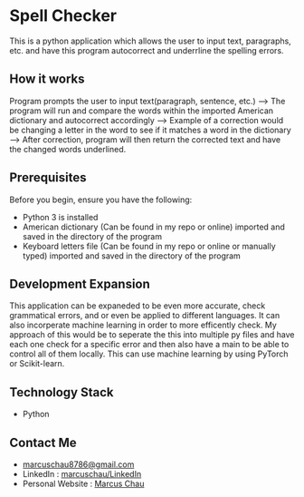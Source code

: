 # Spell Checker #

This is a python application which allows the user to input text, paragraphs, etc. and have this program autocorrect and underrline the spelling errors.

## How it works ##

Program prompts the user to input text(paragraph, sentence, etc.) --> The program will run and compare the words within the imported American dictionary and autocorrect accordingly --> Example of a correction would be changing a letter in the word to see if it matches a word in the dictionary --> After correction, program will then return the corrected text and have the changed words underlined. 

## Prerequisites ##

Before you begin, ensure you have the following:

- Python 3 is installed
- American dictionary (Can be found in my repo or online) imported and saved in the directory of the program 
- Keyboard letters file (Can be found in my repo or online or manually typed) imported and saved in the directory of the program

## Development Expansion ##

This application can be expaneded to be even more accurate, check grammatical errors, and or even be applied to different languages. It can also incorperate machine learning in order to more efficently check. My approach of this would be to seperate the this into multiple py files and have each one check for a specific error and then also have a main to be able to control all of them locally. This can use machine learning by using PyTorch or Scikit-learn.  

## Technology Stack ##

- Python

## Contact Me ##

- marcuschau8786@gmail.com
- LinkedIn : [marcuschau/LinkedIn](https://www.linkedin.com/in/marcus-chau-b88878221/)
- Personal Website : [Marcus Chau](https://marcuschau.com/)
